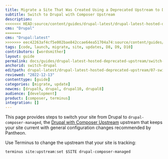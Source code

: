 ```yaml
---
title: Migrate a Site That Was Created Using a Deprecated Upstream to Drupal:latest
subtitle: Switch to Drupal with Composer Upstream
description: 
<<<<<<< HEAD:source/content/guides/drupal-latest/drupal-latest-hosted-deprecated-upstream/07-switch-drupal.md
cms: "Drupal"
=======
cms: "Drupal:latest"
>>>>>>> eec42263af4cf5e002bae842ccae64ea51704a74:source/content/guides/drupal-latest/drupal-latest-hosted-deprecated-upstream/07-switch-drupal.md
tags: [code, launch, migrate, site, updates, D8, D9, D10]
contributors: [wordsmither]
layout: guide
permalink: docs/guides/drupal-latest-hosted-deprecated-upstream/switch-drupal
anchorid: switch-drupal
editpath: drupal-latest/drupal-latest-hosted-deprecated-upstream/07-switch-drupal.md
reviewed: "2022-12-13"
contenttype: [guide]
categories: [migrate, update]
newcms: [drupal9, drupal, drupal10, drupal8]
audience: [development]
product: [composer, terminus]
integration: []
---
```


This page provides steps to switch your site from Drupal to `drupal-composer-managed`, the [Drupal with Composer Upstream](/guides/integrated-composer#get-started-with-integrated-composer) upstream that keeps your site current with general configuration changes recommended by Pantheon.

Use Terminus to change the upstream that your site is tracking:

```bash{promptUser:user}
terminus site:upstream:set $SITE drupal-composer-managed
```